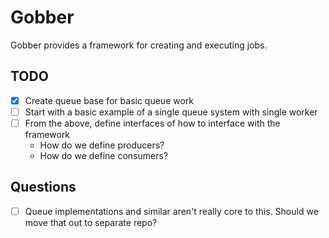 # Gobber

Gobber provides a framework for creating and executing jobs. 

## TODO

- [x] Create queue base for basic queue work
- [ ] Start with a basic example of a single queue system with single worker
- [ ] From the above, define interfaces of how to interface with the framework
    - How do we define producers?
    - How do we define consumers?

## Questions
- [ ] Queue implementations and similar aren't really core to this. Should we move that out to separate repo?